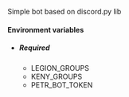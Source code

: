 Simple bot based on discord.py lib


#### Environment variables
 * ##### Required
   * LEGION_GROUPS
   * KENY_GROUPS
   * PETR_BOT_TOKEN